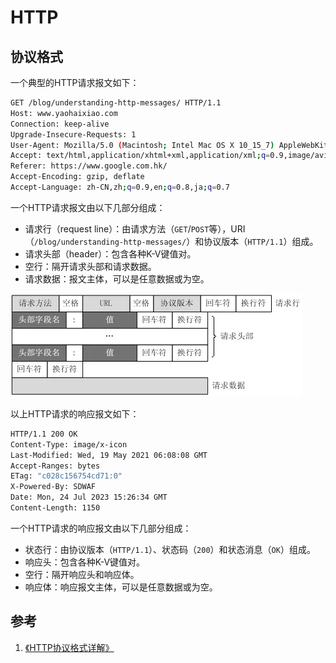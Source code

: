 # HTTP

## 协议格式

一个典型的HTTP请求报文如下：

```bash
GET /blog/understanding-http-messages/ HTTP/1.1
Host: www.yaohaixiao.com
Connection: keep-alive
Upgrade-Insecure-Requests: 1
User-Agent: Mozilla/5.0 (Macintosh; Intel Mac OS X 10_15_7) AppleWebKit/537.36 (KHTML, like Gecko) Chrome/115.0.0.0 Safari/537.36
Accept: text/html,application/xhtml+xml,application/xml;q=0.9,image/avif,image/webp,image/apng,*/*;q=0.8,application/signed-exchange;v=b3;q=0.7
Referer: https://www.google.com.hk/
Accept-Encoding: gzip, deflate
Accept-Language: zh-CN,zh;q=0.9,en;q=0.8,ja;q=0.7
```

一个HTTP请求报文由以下几部分组成：

- 请求行（request line）：由请求方法（`GET`/`POST`等），URI（`/blog/understanding-http-messages/`）和协议版本（`HTTP/1.1`）组成。
- 请求头部（header）：包含各种K-V键值对。
- 空行：隔开请求头部和请求数据。
- 请求数据：报文主体，可以是任意数据或为空。

![](resources/2023-07-24-23-17-15.png)

以上HTTP请求的响应报文如下：

```bash
HTTP/1.1 200 OK
Content-Type: image/x-icon
Last-Modified: Wed, 19 May 2021 06:08:08 GMT
Accept-Ranges: bytes
ETag: "c028c156754cd71:0"
X-Powered-By: SDWAF
Date: Mon, 24 Jul 2023 15:26:34 GMT
Content-Length: 1150
```

一个HTTP请求的响应报文由以下几部分组成：

- 状态行：由协议版本（`HTTP/1.1`）、状态码（`200`）和状态消息（`OK`）组成。
- 响应头：包含各种K-V键值对。
- 空行：隔开响应头和响应体。
- 响应体：响应报文主体，可以是任意数据或为空。

## 参考

1. [《HTTP协议格式详解》](https://www.jianshu.com/p/8fe93a14754c)
